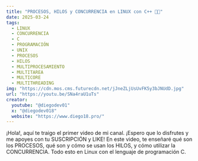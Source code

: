```yaml
---
title: "PROCESOS, HILOS y CONCURRENCIA en LINUX con C++ 🐧🧵"
date: 2025-03-24
tags:
  - LINUX
  - CONCURRENCIA
  - C
  - PROGRAMACIÓN
  - UNIX
  - PROCESOS
  - HILOS
  - MULTIPROCESAMIENTO
  - MULTITAREA
  - MULTICORE
  - MULTITHREADING
img: "https://cdn.mos.cms.futurecdn.net/jJneZLjUsUvFK5y3bJNUdD.jpg"
url: "https://youtu.be/SNa4raU1uTs"
creator:
  youtube: "@diegodev01"
  x: "@diegodev018"
  website: "https://www.diego18.pro/"
---
```


¡Hola!, aquí te traigo el primer video de mi canal. ¡Espero que lo disfrutes y me apoyes con tu SUSCRIPCIÓN y LIKE!
En este video, te enseñaré qué son los PROCESOS, qué son y cómo se usan los HILOS, y cómo utilizar la CONCURRENCIA. Todo esto en Linux con el lenguaje de programación C.
